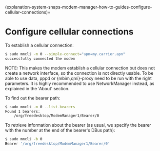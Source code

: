 (explanation-system-snaps-modem-manager-how-to-guides-configure-cellular-connections)=
# Configure cellular connections

To establish a cellular connection:

```bash
$ sudo mmcli -m 0 --simple-connect="apn=my.carrier.apn"
successfully connected the modem
```

NOTE: This makes the modem establish a cellular connection but does not create a network interface, so the connection is not directly usable. To be able to use data, pppd or {mbim,qmi}-proxy need to be run with the right parameters. It is highly recommended to use NetworkManager instead, as explained in the 'About' section.

To find out the bearer path:
```bash
$ sudo mmcli -m 0 --list-bearers
Found 1 bearers:
    /org/freedesktop/ModemManager1/Bearer/0
```
To retrieve information about the bearer (as usual, we specify the bearer with the number at the end of the bearer's DBus path):

```bash
$ sudo mmcli -b 0
Bearer '/org/freedesktop/ModemManager1/Bearer/0'
